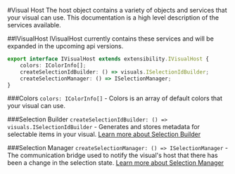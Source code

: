 #Visual Host
The host object contains a variety of objects and services that your visual can use. This documentation is a high level description of the services available.

##IVisualHost
IVisualHost currently contains these services and will be expanded in the upcoming api versions.
```typescript
export interface IVisualHost extends extensibility.IVisualHost {
    colors: IColorInfo[];
    createSelectionIdBuilder: () => visuals.ISelectionIdBuilder;
    createSelectionManager: () => ISelectionManager;
}
```

###Colors
`colors: IColorInfo[]` - Colors is an array of default colors that your visual can use.

###Selection Builder
`createSelectionIdBuilder: () => visuals.ISelectionIdBuilder` - Generates and stores metadata for selectable items in your visual. [Learn more about Selection Builder](../Selection.md)

###Selection Manager
`createSelectionManager: () => ISelectionManager` - The communication bridge used to notify the visual's host that there has been a change in the selection state. [Learn more about Selection Manager](../Selection.md) 